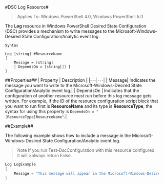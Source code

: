 #DSC Log Resource#


>Applies To: Windows PowerShell 4.0, Windows PowerShell 5.0

The __Log__ resource in Windows PowerShell Desired State Configuration (DSC) provides a mechanism to write messages to the Microsoft-Windows-Desired State Configuration/Analytic event log.
```
Syntax

Log [string] #ResourceName
{
    Message = [string]
    [ DependsOn = [string[]] ]
}
```

##Properties##
|  Property  |  Description   | 
|---|---| 
| Message| Indicates the message you want to write to the Microsoft-Windows-Desired State Configuration/Analytic event log.| 
| DependsOn | Indicates that the configuration of another resource must run before this log message gets written. For example, if the ID of the resource configuration script block that you want to run first is __ResourceName__ and its type is __ResourceType__, the syntax for using this property is `DependsOn = "[ResourceType]ResourceName"`.| 

##Example##

The following example shows how to include a message in the Microsoft-Windows-Desired State Configuration/Analytic event log.

>Note 
>If you run Test-DscConfiguration with this resource configured, it will >always return False.

```powershell 
Log LogExample
{
    Message = "This message will appear in the Microsoft-Windows-Desired State Configuration/Analytic event log."
} 
```

